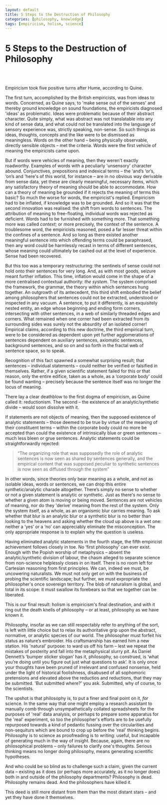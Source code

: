 ```yaml
---
layout: default
title: 5 Steps to the Destruction of Philosophy
categories: [philosophy, knowledge]
tags: [empiricism, holism, science]
---
```

# 5 Steps to the Destruction of Philosophy
<br>
<br>

Empiricism took five positive turns after Hume, according to Quine.

The first turn, accomplished by the British empiricists, was  from ideas to words. Concerned, as Quine says, to 'make sense out of the senses' and thereby ground knowledge on sound foundations, the empiricists diagnosed 'ideas' as problematic. Ideas were problematic because of their abstract character. Quite simply, what was abstract was not translatable into any kind of sense data, and what could not be translated into the language of sensory experience was, strictly speaking, non-sense. So such things as ideas, thoughts, concepts and the like were to be dismissed as meaningless. Words on the other hand – being physically observable, directly sensible objects – met the criteria. Words were the first vehicle of meaning the empiricists came upon.

But if words were vehicles of meaning, then they weren't exactly roadworthy. Examples of words with a peculiarly 'unsensory' character abound. Conjunctives, prepositions and indexical terms – the ‘and’s ‘or’s, ‘on’s and ‘here's of this world, for instance – are in no obvious way derivable from sense data, yet these are clearly meaningful, necessary items, which any satisfactory theory of meaning should be able to accommodate. How can a theory of meaning be grounded if it rejects the meaning of terms this basic? So much the worse for words, the empiricist's replied. Empiricism had to be inflated, if knowledge was to be grounded. And so it was that the second innovation was realised: the shift from words to sentences. The attribution of meaning to free-floating, individual words was rejected as deficient. Words had to be furnished with something more. That something more was called *context*; or more precisely, the context of the sentence. A troublesome word, the empiricists reasoned, posed a far lesser threat within the confines of a sentence. And so long as there existed another meaningful sentence into which offending terms could be paraphrased, then any word could be harmlessly recast in terms of different sentences, whose meaning could ultimately be cashed out at the level of experience. Sense had been recovered.

But this too was a temporary restructuring: the sentinels of sense could not hold onto their sentences for very long. And, as with most goods, seizure meant further inflation. This time, inflation would come in the shape of a more centralised contextual authority: *the system*. The system comprised the framework, the grammar, the theory within which sentences hung together. An outgrowth of its antecedent, this third shift embodied the belief among philosophers that sentences could not be extracted, understood or inspected in any vacuum. A sentence, to put it differently, is an exquisitely nested entity, an edge whose beginning and ending form corners, intersecting with other sentences, in a web of similarly threaded edges and corners. What remained when one corner had been extracted from its surrounding sides was surely not the absurdity of an isolated corner! Empirical claims, according to this new doctrine, the third empirical turn, were to be considered as dependent upon yet further agglomerations of sentences dependent on auxiliary sentences, axiomatic sentences, background sentences, and so on and so forth in the fractal web of sentence space, so to speak.

Recognition of this fact spawned a somewhat surprising result; that sentences – individual statements – could neither be verified or falsified in themselves. Rather, if a given scientific statement failed for this or that reason, only the entire edifice, taken as a whole, as a ‘corporate body’ could be found wanting – precisely because the sentence itself was no longer the locus of meaning.

There lay a clear deathblow to the first dogma of empiricism, as Quine called it: reductionism. The second – the existence of an analytic/synthetic divide – would soon dissolve with it.

If statements are not objects of meaning, then the supposed existence of analytic statements – those deemed to be true by virtue of the meaning of their constituent terms – within the corporate body could no more be accepted than could the existence of intrinsically blue or green sentences – much less bleen or grue sentences. Analytic statements could be straightforwardly rejected:

>“The organizing role that was supposedly the role of analytic sentences is now seen as shared by sentences generally, and the empirical content that was supposed peculiar to synthetic sentences is now seen as diffused through the system”

In other words, since theories only bear meaning as a whole, and not as isolable ideas, words or sentences, we can drop this entire synthetic/analytic charade altogether. There’s simply no sense to whether or not a given statement is analytic or synthetic. Just as there's no sense to whether a given atom is moving or being moved. Sentences are not vehicles of meaning, nor do they 'derive' meaning from the rest of the system. Only the system itself, as a whole, as an organismic blur carries meaning. To ask whether that blur is an analytic blur or a synthetic blur is no better than looking to the heavens and asking whether the cloud up above is a wet one: neither a ‘yes’ or a ‘no’ can appreciably eliminate the misconception. The only appropriate response is to explain why the question is useless.

Having eliminated analytic statements in the fourth stage, the fifth empiricist achievement follows closely in toe. No ‘first philosophy’ can ever exist. Enough with the Popish worship of metaphysics – absent the analytic/synthetic division of labour, the chasm alleged to separate science from non-science helplessly closes in on itself. There is no room left for Cartesian reasoning from first principles. We can, indeed we must, be uncowering naturalists. We must not only get on with the business of probing the scientific landscape; but further, we must expropriate the philosopher's once sovereign territory. The blob of naturalism is global, and total in its scope: it must swallow its forebears so that we together can be liberated.

This is our final result: holism is empiricism's final destination, and with it ring out the death knells of philosophy – or at least, philosophy as we have known it.

Philosophy, insofar as we can still respectably refer to anything of the sort, is left with little choice but to relax its authoritative grip upon the abstract, normative, or analytic species of our world. The philosopher must forfeit his status as nature’s embroider. His craftsmanship has earned him a new station. His 'natural' purpose: to ward us off his farm – lest we repeat the mistakes of posterity and fall into the metaphysical slurry pit. As Daniel Dennett’s ‘bumper sticker slogan’ has it, philosophy, so construed, is ‘what you’re doing until you figure out just what questions to ask’. It is only once your thoughts have been pruned of irrelevant and confused nonsense, held under the light of historical foolishness, disabused of all sophomoric pretensions and elevated above the reductios and reductions, that they may be submitted. 'But submitted where?' you ask. Submitted, why of course, to the scientists.

The upshot is that philosophy is, to put a finer and final point on it, *for* science. In the same way that one might employ a research assistant to manually comb through unsympathetically collated spreadsheets for the purposes of 'real' data analysis, or perhaps to prepare some apparatus for the 'real' experiment, so too the philosopher's efforts are to be usefully repurposed towards a kind of pedantic fussing over the circularities and non-sequiturs which are bound to crop up before the 'real' thinking begins. Philosophy is to science as proofreading is to writing: useful, but incapable of generating much in the way of insight. Because, again, there are no philosophical problems – only failures to clarify one's thoughts. Serious thinking means no longer doing philosophy, means generating scientific hypotheses.

And who could be so blind as to challenge such a claim, given the current data – existing as it does (or perhaps more accurately, as it no longer does) both in and outside of the philosophy departments? Philosophy is dead. Philosophy remains dead. And the philosophers have killed it.

This deed is still more distant from them than the most distant stars – and yet they have done it themselves.
